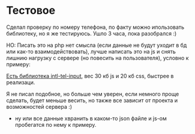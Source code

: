 # Тестовое
Сделал проверку по номеру телефона, по факту можно ипользовать библиотеку, но я же тестируюсь. Ушло 3 часа, пока разобрался :)

НО:
Писать это на php нет смысла (если данные не будут уходит в бд или как-то взаимодействовать),
лучше написать это на js и снять лишнию нагрузку с сервере (но повесить на пользователя), условно к примеру:

[Есть библиотека intl-tel-input](https://github.com/jackocnr/intl-tel-input), вес 30 кб js и 20 кб css, быстрее в реализаци.

Я не писал подобное, но больше чем уверен, если немного проще сделать, будет меньше весить, но также все зависит от проекта
и возможностей сервера :)

+ ну или все данные хвранить в каком-то json файле и js-ом пробегатся по нему к примеру.